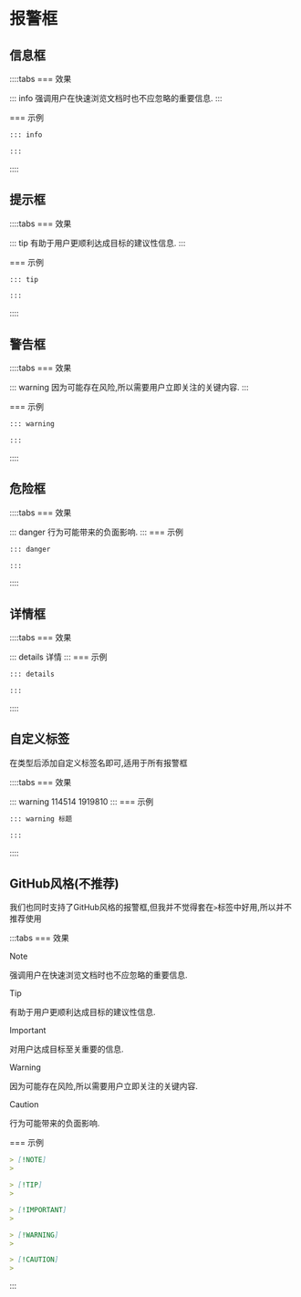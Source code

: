 # 报警框

## 信息框

::::tabs
=== 效果

::: info
强调用户在快速浏览文档时也不应忽略的重要信息.
:::

=== 示例

```md
::: info

:::
```
::::

## 提示框

::::tabs
=== 效果

::: tip
有助于用户更顺利达成目标的建议性信息.
:::

=== 示例

```md
::: tip

:::
```
::::

## 警告框

::::tabs
=== 效果

::: warning
因为可能存在风险,所以需要用户立即关注的关键内容.
:::

=== 示例

```md
::: warning

:::
```
::::

## 危险框

::::tabs
=== 效果

::: danger
行为可能带来的负面影响.
:::
=== 示例

```md
::: danger

:::
```
::::

## 详情框

::::tabs
=== 效果

::: details
详情
:::
=== 示例

```md
::: details

:::
```
::::

## 自定义标签

在类型后添加自定义标签名即可,适用于所有报警框

::::tabs
=== 效果

::: warning 114514
1919810
:::
=== 示例

```md
::: warning 标题

:::
```
::::

## GitHub风格(不推荐)

我们也同时支持了GitHub风格的报警框,但我并不觉得套在`>`标签中好用,所以并不推荐使用

:::tabs
=== 效果

> [!NOTE]
> 强调用户在快速浏览文档时也不应忽略的重要信息.

> [!TIP]
> 有助于用户更顺利达成目标的建议性信息.

> [!IMPORTANT]
> 对用户达成目标至关重要的信息.

> [!WARNING]
> 因为可能存在风险,所以需要用户立即关注的关键内容.

> [!CAUTION]
> 行为可能带来的负面影响.

=== 示例

```md
> [!NOTE]
> 

> [!TIP]
> 

> [!IMPORTANT]
> 

> [!WARNING]
> 

> [!CAUTION]
> 
```
:::
